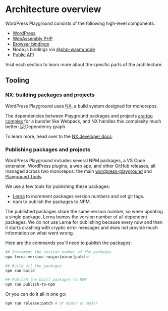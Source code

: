 # Architecture overview

WordPress Playground consists of the following high-level components:

-   [WordPress](./15-wordpress.md)
-   [WebAssembly PHP](./02-wasm-php-overview.md)
-   [Browser bindings](./08-browser-concepts.md)
-   Node.js bindings via [@php-wasm/node](https://npmjs.com/package/@php-wasm/node)
-   [Public API](../06-playground-apis/01-index.md)

Visit each section to learn more about the specific parts of the architecture.

## Tooling

### NX: building packages and projects

WordPress Playground uses [NX](https://nx.dev/), a build system designed for monorepos.

The dependencies between Playground packages and projects [are too complex](https://github.com/WordPress/wordpress-playground/pull/151) for a bundler like Webpack, and NX handles this complexity much better:
![Dependency graph](@site/static/img/dependencies.png)

To learn more, head over to the [NX developer docs](https://nx.dev/getting-started/intro).

### Publishing packages and projects

WordPress Playground includes several NPM packages, a VS Code extension, WordPress plugins, a web app, and other GitHub releases, all managed across two monorepos: the main [wordpress-playground](https://github.com/WordPress/wordpress-playground) and [Playground Tools](https://github.com/WordPress/playground-tools/).

We use a few tools for publishing these packages:

-   [Lerna](https://lerna.js.org) to increment packages version numbers and set git tags.
-   npm to publish the packages to NPM.

The published packages share the same version number, so when updating a single package, Lerna bumps the version number of all dependent packages. We do not use Lerna for publishing because every now and then it starts crashing with cryptic error messages and does not provide much information on what went wrong.

Here are the commands you'll need to publish the packages:

```bash
## Increment the version number of the packages
npx lerna version <major|minor|patch>

## Build all the packages
npm run build

## Publish the built packages to NPM
npm run publish-to-npm
```

Or you can do it all in one go:

```bash
npm run release:patch # or minor or major
```
